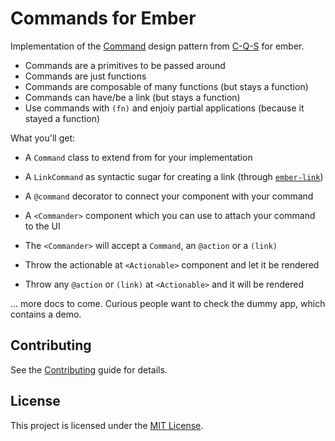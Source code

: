 # Commands for Ember

Implementation of the
[Command](https://refactoring.guru/design-patterns/command) design pattern from
[C-Q-S](https://en.wikipedia.org/wiki/Command–query_separation) for ember.

- Commands are a primitives to be passed around
- Commands are just functions
- Commands are composable of many functions (but stays a function)
- Commands can have/be a link (but stays a function)
- Use commands with `(fn)` and enjoiy partial applications (because it stayed a
  function)

What you'll get:

- A `Command` class to extend from for your implementation
- A `LinkCommand` as syntactic sugar for creating a link (through
  [`ember-link`](https://github.com/buschtoens/ember-link))
- A `@command` decorator to connect your component with your command
- A `<Commander>` component which you can use to attach your command to the UI
- The `<Commander>` will accept a `Command`, an `@action` or a `(link)`

- Throw the actionable at `<Actionable>` component and let it be rendered
- Throw any `@action` or `(link)` at `<Actionable>` and it will be rendered

... more docs to come. Curious people want to check the dummy app, which
contains a demo.

## Contributing

See the [Contributing](CONTRIBUTING.md) guide for details.

## License

This project is licensed under the [MIT License](LICENSE.md).

